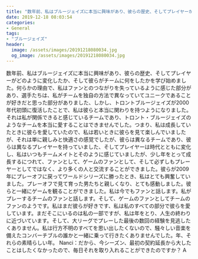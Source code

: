 ```yaml
---
title: "数年前、私はブルージェイズに本当に興味があり、彼らの歴史、そしてプレイヤーがどのように変化したか、そして彼らがチームに何をしたかを学び始めました。"
date: 2019-12-18 08:03:54
categories:
- General
tags:
- "ブルージェイズ"
header:
  image: /assets/images/20191218080034.jpg
  og_image: /assets/images/20191218080034.jpg
---
```


数年前、私はブルージェイズに本当に興味があり、彼らの歴史、そしてプレイヤーがどのように変化したか、そして彼らがチームに何をしたかを学び始めました。何らかの理由で、私はファンとのつながりを失っているように感じた部分があり、選手たちは、私がチームを独自の方法で異なっていてユニークであることが好きだと思った部分がありました、しかし、トロントブルージェイズが2000年代初頭に復活したことで、私は彼らと本当に関わりを持つようになりました。それは私が関係できると感じているチームであり、トロント・ブルージェイズのようなチームを本当に愛することはできませんでした。つまり、私は成長していたときに彼らを愛していたので、私は若いときに彼らを見て楽しんでいましたが、それは単に親しみと快適さの感覚でしたが、彼らは異なるチームであり、彼らは異なるプレイヤーを持っていました、そしてプレイヤーは時代とともに変化し、私はいつもチームメイトとそのように感じていましたが、少し年をとって成長するにつれて、ファンとして、ゲームのファンとして、そして必ずしもプレーヤーとしてではなく、より多くの人と交流することができました。彼らが2009年にプレーオフに戻ってワールドシリーズに勝ったとき、私はとても興奮していました。プレーオフで見て育った男たちと親しくなり、とても感動しました。彼らと一緒にゲームを観ることができました。私は今でもファンと話します。私がプレーするチームのファンと話します。そして、ゲームのファンとしてチームのファンのようです。私はまだ彼らが好きです、私は私のすべての部分で彼らを愛しています。まだそこにいるのは私の一部ですが、私は年をとり、人生の終わりに近づいています。そして、大リーグでプレーした最後の数回の経験を見逃したくありません。私は行方不明のすべてを思い出したくないので、騒々しい音楽を備えたコンバーチブルの誰かと一緒に乗って行きたくありませんでした。年、それらの素晴らしい年。 Nanci：だから、今シーズン、最初の契約延長から大したことはしたくなかったので、毎日それを取り入れることができたのですか？ A
